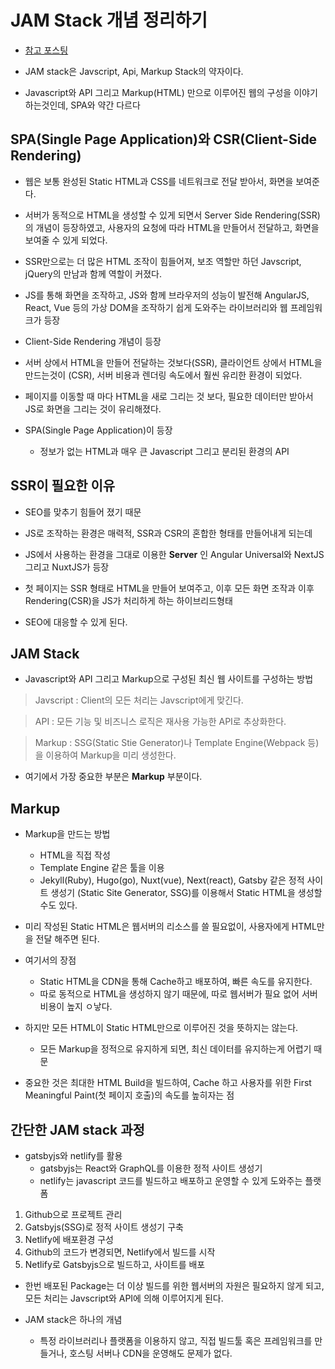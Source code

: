 # JAM Stack 개념 정리하기

- [참고 포스팅](https://medium.com/@pks2974/jam-stack-%EA%B0%9C%EB%85%90-%EC%A0%95%EB%A6%AC%ED%95%98%EA%B8%B0-17dd5c34edf7)

- JAM stack은 Javscript, Api, Markup Stack의 약자이다.

- Javascript와 API 그리고 Markup(HTML) 만으로 이루어진 웹의 구성을 이야기하는것인데, SPA와 약간 다르다

## SPA(Single Page Application)와 CSR(Client-Side Rendering)

- 웹은 보통 완성된 Static HTML과 CSS를 네트워크로 전달 받아서, 화면을 보여준다.
- 서버가 동적으로 HTML을 생성할 수 있게 되면서 Server Side Rendering(SSR)의 개념이 등장하였고, 사용자의 요청에 따라 HTML을 만들어서 전달하고, 화면을 보여줄 수 있게 되었다.

- SSR만으로는 더 많은 HTML 조작이 힘들어져, 보조 역할만 하던 Javscript, jQuery의 만남과 함께 역할이 커졌다.

- JS를 통해 화면을 조작하고, JS와 함께 브라우저의 성능이 발전해 AngularJS, React, Vue 등의 가상 DOM을 조작하기 쉽게 도와주는 라이브러리와 웹 프레임워크가 등장
- Client-Side Rendering 개념이 등장

- 서버 상에서 HTML을 만들어 전달하는 것보다(SSR), 클라이언트 상에서 HTML을 만드는것이 (CSR), 서버 비용과 렌더링 속도에서 훨씬 유리한 환경이 되었다.

- 페이지를 이동할 때 마다 HTML을 새로 그리는 것 보다, 필요한 데이터만 받아서 JS로 화면을 그리는 것이 유리해졌다.
- SPA(Single Page Application)이 등장
  - 정보가 없는 HTML과 매우 큰 Javascript 그리고 분리된 환경의 API

## SSR이 필요한 이유

- SEO를 맞추기 힘들어 졌기 때문
- JS로 조작하는 환경은 매력적, SSR과 CSR의 혼합한 형태를 만들어내게 되는데 
- JS에서 사용하는 환경을 그대로 이용한 __Server__ 인 Angular Universal와 NextJS 그리고 NuxtJS가 등장

- 첫 페이지는 SSR 형태로 HTML을 만들어 보여주고, 이후 모든 화면 조작과 이후 Rendering(CSR)을 JS가 처리하게 하는 하이브리드형태

- SEO에 대응할 수 있게 된다.

## JAM Stack

- Javascript와 API 그리고 Markup으로 구성된 최신 웹 사이트를 구성하는 방법

> Javscript : Client의 모든 처리는 Javscript에게 맞긴다.

> API : 모든 기능 및 비즈니스 로직은 재사용 가능한 API로 추상화한다.

> Markup : SSG(Static Stie Generator)나 Template Engine(Webpack 등)을 이용하여 Markup을 미리 생성한다.

- 여기에서 가장 중요한 부분은 __Markup__ 부분이다.

## Markup

- Markup을 만드는 방법
  - HTML을 직접 작성
  - Template Engine 같은 툴을 이용
  - Jekyll(Ruby), Hugo(go), Nuxt(vue), Next(react), Gatsby 같은 정적 사이트 생성기 (Static Site Generator, SSG)를 이용해서 Static HTML을 생성할 수도 있다.

- 미리 작성된 Static HTML은 웹서버의 리소스를 쓸 필요없이, 사용자에게 HTML만을 전달 해주면 된다.

- 여기서의 장점
  - Static HTML을 CDN을 통해 Cache하고 배포하여, 빠른 속도를 유지한다.
  - 따로 동적으로 HTML을 생성하지 않기 때문에, 따로 웹서버가 필요 없어 서버 비용이 높지 ㅇ낳다.

- 하지만 모든 HTML이 Static HTML만으로 이루어진 것을 뜻하지는 않는다.
  - 모든 Markup을 정적으로 유지하게 되면, 최신 데이터를 유지하는게 어렵기 때문

- 중요한 것은 최대한 HTML Build을 빌드하여, Cache 하고 사용자를 위한 First Meaningful Paint(첫 페이지 호출)의 속도를 높히자는 점

## 간단한 JAM stack 과정

- gatsbyjs와 netlify를 활용
  - gatsbyjs는 React와 GraphQL를 이용한 정적 사이트 생성기  
  - netlify는 javascript 코드를 빌드하고 배포하고 운영할 수 있게 도와주는 플랫폼

1. Github으로 프로젝트 관리
1. Gatsbyjs(SSG)로 정적 사이트 생성기 구축
1. Netlify에 배포환경 구성
1. Github의 코드가 변경되면, Netlify에서 빌드를 시작
1. Netlify로 Gatsbyjs으로 빌드하고, 사이트를 배포

- 한번 배포된 Package는 더 이상 빌드를 위한 웹서버의 자원은 필요하지 않게 되고, 모든 처리는 Javscript와 API에 의해 이루어지게 된다.

- JAM stack은 하나의 개념
  - 특정 라이브러리나 플랫폼을 이용하지 않고, 직접 빌드툴 혹은 프레임워크를 만들거나, 호스팅 서버나 CDN을 운영해도 문제가 없다.